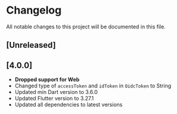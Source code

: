 # Changelog

All notable changes to this project will be documented in this file.

## [Unreleased]

## [4.0.0]

- **Dropped support for Web**
- Changed type of `accessToken` and `idToken` in `OidcToken` to String
- Updated min Dart version to 3.6.0
- Updated Flutter version to 3.27.1
- Updated all dependencies to latest versions
